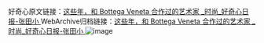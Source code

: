 好奇心原文链接：[这些年，和 Bottega Veneta 合作过的艺术家 _时尚_好奇心日报-张田小 ](https://www.qdaily.com/articles/11511.html)
WebArchive归档链接：[这些年，和 Bottega Veneta 合作过的艺术家 _时尚_好奇心日报-张田小 ](http://web.archive.org/web/20190623170644/https://www.qdaily.com/articles/11511.html)
![image](http://ww3.sinaimg.cn/large/007d5XDply1g3wa8ke65yj30u050ukjl)
